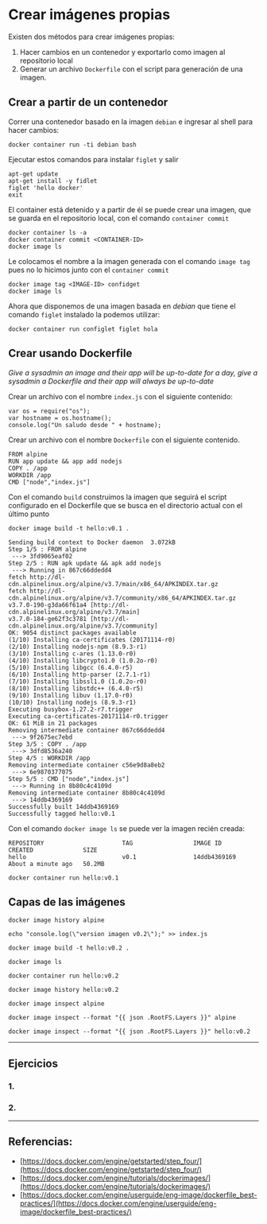 # Crear imágenes propias

Existen dos métodos para crear imágenes propias:

1. Hacer cambios en un contenedor y exportarlo como imagen al repositorio local
2. Generar un archivo `Dockerfile` con el script para generación de una imagen. 

## Crear a partir de un contenedor

Correr una contenedor basado en la imagen `debian` e ingresar al shell para hacer cambios:

```
docker container run -ti debian bash
```

Ejecutar estos comandos para instalar `figlet` y salir

```
apt-get update
apt-get install -y fidlet
figlet 'hello docker'
exit
```

El container está detenido y a partir de él se puede crear una imagen, que se guarda en el repositorio local, con el comando `container commit`

```
docker container ls -a
docker container commit <CONTAINER-ID>
docker image ls
```

Le colocamos el nombre a la imagen generada con el comando `image tag` pues no lo hicimos junto con el `container commit`

```
docker image tag <IMAGE-ID> confidget
docker image ls
```

Ahora que disponemos de una imagen basada en _debian_ que tiene el comando `figlet` instalado la podemos utilizar:

```
docker container run configlet figlet hola
```

## Crear usando Dockerfile

_Give a sysadmin an image and their app will be up-to-date for a day, give a sysadmin a Dockerfile and their app will always be up-to-date_ 

Crear un archivo con el nombre `index.js` con el siguiente contenido:

```
var os = require("os");
var hostname = os.hostname();
console.log("Un saludo desde " + hostname);
```

Crear un archivo con el nombre `Dockerfile` con el siguiente contenido.

```
FROM alpine
RUN app update && app add nodejs
COPY . /app
WORKDIR /app
CMD ["node","index.js"]
```

Con el comando `build` construimos la imagen que seguirá el script configurado en el Dockerfile que se busca en el directorio actual con el último punto

```
docker image build -t hello:v0.1 .
```

```
Sending build context to Docker daemon  3.072kB
Step 1/5 : FROM alpine
 ---> 3fd9065eaf02
Step 2/5 : RUN apk update && apk add nodejs
 ---> Running in 867c66ddedd4
fetch http://dl-cdn.alpinelinux.org/alpine/v3.7/main/x86_64/APKINDEX.tar.gz
fetch http://dl-cdn.alpinelinux.org/alpine/v3.7/community/x86_64/APKINDEX.tar.gz
v3.7.0-190-g3da66f61a4 [http://dl-cdn.alpinelinux.org/alpine/v3.7/main]
v3.7.0-184-ge62f3c3781 [http://dl-cdn.alpinelinux.org/alpine/v3.7/community]
OK: 9054 distinct packages available
(1/10) Installing ca-certificates (20171114-r0)
(2/10) Installing nodejs-npm (8.9.3-r1)
(3/10) Installing c-ares (1.13.0-r0)
(4/10) Installing libcrypto1.0 (1.0.2o-r0)
(5/10) Installing libgcc (6.4.0-r5)
(6/10) Installing http-parser (2.7.1-r1)
(7/10) Installing libssl1.0 (1.0.2o-r0)
(8/10) Installing libstdc++ (6.4.0-r5)
(9/10) Installing libuv (1.17.0-r0)
(10/10) Installing nodejs (8.9.3-r1)
Executing busybox-1.27.2-r7.trigger
Executing ca-certificates-20171114-r0.trigger
OK: 61 MiB in 21 packages
Removing intermediate container 867c66ddedd4
 ---> 9f2675ec7ebd
Step 3/5 : COPY . /app
 ---> 3dfd8536a240
Step 4/5 : WORKDIR /app
Removing intermediate container c56e9d8a8eb2
 ---> 6e9870377075
Step 5/5 : CMD ["node","index.js"]
 ---> Running in 8b80c4c4109d
Removing intermediate container 8b80c4c4109d
 ---> 14ddb4369169
Successfully built 14ddb4369169
Successfully tagged hello:v0.1
```

Con el comando `docker image ls` se puede ver la imagen recién creada:

```
REPOSITORY                      TAG                 IMAGE ID            CREATED              SIZE
hello                           v0.1                14ddb4369169        About a minute ago   50.2MB
```

```
docker container run hello:v0.1
```

## Capas de las imágenes

```
docker image history alpine

echo "console.log(\"version imagen v0.2\");" >> index.js

docker image build -t hello:v0.2 .

docker image ls

docker container run hello:v0.2

docker image history hello:v0.2 
```



```
docker image inspect alpine

docker image inspect --format "{{ json .RootFS.Layers }}" alpine

docker image inspect --format "{{ json .RootFS.Layers }}" hello:v0.2
```

---

## Ejercicios

### 1.

### 2.

---

## Referencias:

* [https://docs.docker.com/engine/getstarted/step_four/](https://docs.docker.com/engine/getstarted/step_four/)
* [https://docs.docker.com/engine/tutorials/dockerimages/](https://docs.docker.com/engine/tutorials/dockerimages/)
* [https://docs.docker.com/engine/userguide/eng-image/dockerfile_best-practices/](https://docs.docker.com/engine/userguide/eng-image/dockerfile_best-practices/)

